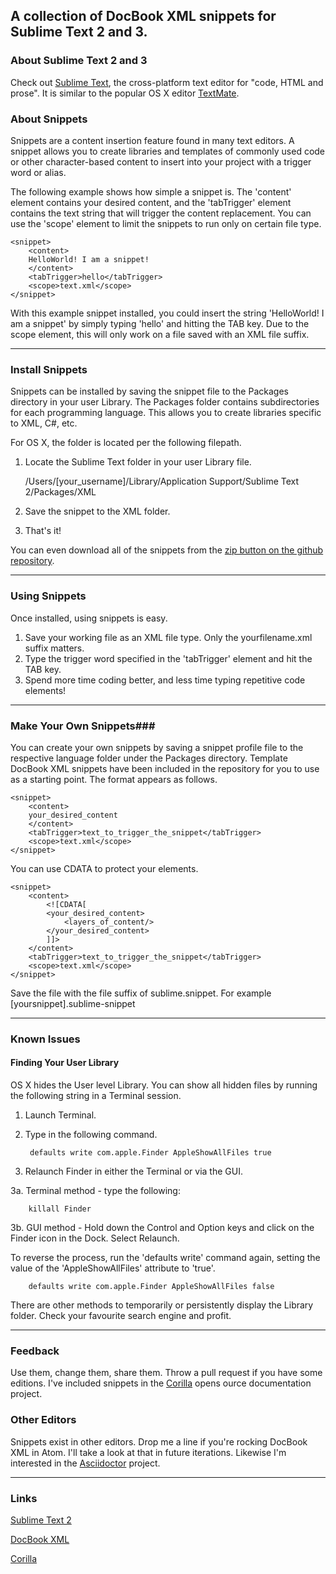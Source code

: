 ## A collection of DocBook XML snippets for Sublime Text 2 and 3. ##

### About Sublime Text 2 and 3 ###

Check out [Sublime Text](http://www.sublimetext.com/), the cross-platform text editor for "code, HTML and prose". It is similar to the popular OS X editor [TextMate](http://macromates.com/).

### About Snippets ###

Snippets are a content insertion feature found in many text editors. A snippet allows you to create libraries and templates of commonly used code or other character-based content to insert into your project with a trigger word or alias. 

The following example shows how simple a snippet is. The 'content' element contains your desired content, and the 'tabTrigger' element contains the text string that will trigger the content replacement. You can use the 'scope' element to limit the snippets to run only on certain file type.


	<snippet>
		<content>
		HelloWorld! I am a snippet!
		</content>
		<tabTrigger>hello</tabTrigger>
		<scope>text.xml</scope>
	</snippet>

With this example snippet installed, you could insert the string 'HelloWorld! I am a snippet' by simply typing 'hello' and hitting the TAB key. Due to the scope element, this will only work on a file saved with an XML file suffix. 


--------------------

### Install Snippets ###

Snippets can be installed by saving the snippet file to the Packages directory in your user Library. The Packages folder contains subdirectories for each programming language. This allows you to create libraries specific to XML, C#, etc. 

For OS X, the folder is located per the following filepath.

1. Locate the Sublime Text folder in your user Library file.

	/Users/[your_username]/Library/Application Support/Sublime Text 2/Packages/XML

2. Save the snippet to the XML folder.
3. That's it!

You can even download all of the snippets from the [zip button on the github repository](https://github.com/ddri/Sublime-Text-DocBook-XML-Snippets/zipball/master). 


--------------------


### Using Snippets ###

Once installed, using snippets is easy. 

1. Save your working file as an XML file type. Only the yourfilename.xml suffix matters. 
2. Type the trigger word specified in the 'tabTrigger' element and hit the TAB key.
3. Spend more time coding better, and less time typing repetitive code elements!


--------------------

### Make Your Own Snippets###

You can create your own snippets by saving a snippet profile file to the respective language folder under the Packages directory. Template DocBook XML snippets have been included in the repository for you to use as a starting point. The format appears as follows.


	<snippet>
		<content>
		your_desired_content
		</content>
		<tabTrigger>text_to_trigger_the_snippet</tabTrigger>
		<scope>text.xml</scope>
	</snippet>

You can use CDATA to protect your elements.

	<snippet>
		<content>
			<![CDATA[
			<your_desired_content>
				<layers_of_content/>
			</your_desired_content>	
			]]>
		</content>
		<tabTrigger>text_to_trigger_the_snippet</tabTrigger>
		<scope>text.xml</scope>
	</snippet>

Save the file with the file suffix of sublime.snippet. For example [yoursnippet].sublime-snippet


--------------------

### Known Issues ###

#### Finding Your User Library ####

OS X hides the User level Library. You can show all hidden files by running the following string in a Terminal session.

1. Launch Terminal.
2. Type in the following command.
		
		defaults write com.apple.Finder AppleShowAllFiles true

3. Relaunch Finder in either the Terminal or via the GUI.

3a. Terminal method - type the following:

		killall Finder

3b. GUI method - Hold down the Control and Option keys and click on the Finder icon in the Dock. Select Relaunch.

To reverse the process, run the 'defaults write' command again, setting the value of the 'AppleShowAllFiles' attribute to 'true'.

		defaults write com.apple.Finder AppleShowAllFiles false

There are other methods to temporarily or persistently display the Library folder. Check your favourite search engine and profit.

--------------------

### Feedback ###

Use them, change them, share them. Throw a pull request if you have some editions. I've included snippets in the [Corilla](http://www.corilla.com) opens ource documentation project. 

### Other Editors ###

Snippets exist in other editors. Drop me a line if you're rocking DocBook XML in Atom. I'll take a look at that in future iterations. Likewise I'm interested in the [Asciidoctor](http://asciidoctor.org/) project. 


--------------------

### Links ###

[Sublime Text 2](http://www.sublimetext.com/)

[DocBook XML](http://www.docbook.org/tdg/en/html/part2.html) 

[Corilla](http://www.corilla.com)
